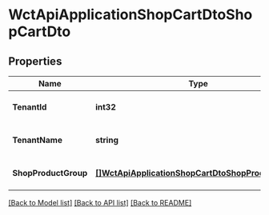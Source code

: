 # WctApiApplicationShopCartDtoShopCartDto

## Properties
Name | Type | Description | Notes
------------ | ------------- | ------------- | -------------
**TenantId** | **int32** |  | [optional] [default to null]
**TenantName** | **string** |  | [optional] [default to null]
**ShopProductGroup** | [**[]WctApiApplicationShopCartDtoShopProductGroup**](WCT.Api.Application.ShopCart.Dto.ShopProductGroup.md) |  | [optional] [default to null]

[[Back to Model list]](../README.md#documentation-for-models) [[Back to API list]](../README.md#documentation-for-api-endpoints) [[Back to README]](../README.md)


